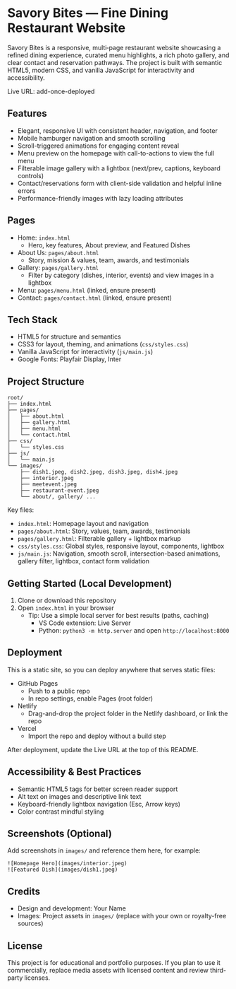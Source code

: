 
# Savory Bites — Fine Dining Restaurant Website

Savory Bites is a responsive, multi‑page restaurant website showcasing a refined dining experience, curated menu highlights, a rich photo gallery, and clear contact and reservation pathways. The project is built with semantic HTML5, modern CSS, and vanilla JavaScript for interactivity and accessibility.

Live URL: add-once-deployed

## Features

- Elegant, responsive UI with consistent header, navigation, and footer
- Mobile hamburger navigation and smooth scrolling
- Scroll-triggered animations for engaging content reveal
- Menu preview on the homepage with call-to-actions to view the full menu
- Filterable image gallery with a lightbox (next/prev, captions, keyboard controls)
- Contact/reservations form with client-side validation and helpful inline errors
- Performance-friendly images with lazy loading attributes

## Pages

- Home: `index.html`
  - Hero, key features, About preview, and Featured Dishes
- About Us: `pages/about.html`
  - Story, mission & values, team, awards, and testimonials
- Gallery: `pages/gallery.html`
  - Filter by category (dishes, interior, events) and view images in a lightbox
- Menu: `pages/menu.html` (linked, ensure present)
- Contact: `pages/contact.html` (linked, ensure present)

## Tech Stack

- HTML5 for structure and semantics
- CSS3 for layout, theming, and animations (`css/styles.css`)
- Vanilla JavaScript for interactivity (`js/main.js`)
- Google Fonts: Playfair Display, Inter

## Project Structure

```
root/
├── index.html
├── pages/
│   ├── about.html
│   ├── gallery.html
│   ├── menu.html
│   └── contact.html
├── css/
│   └── styles.css
├── js/
│   └── main.js
└── images/
    ├── dish1.jpeg, dish2.jpeg, dish3.jpeg, dish4.jpeg
    ├── interior.jpeg
    ├── meetevent.jpeg
    ├── restaurant-event.jpeg
    └── about/, gallery/ ...
```

Key files:

- `index.html`: Homepage layout and navigation
- `pages/about.html`: Story, values, team, awards, testimonials
- `pages/gallery.html`: Filterable gallery + lightbox markup
- `css/styles.css`: Global styles, responsive layout, components, lightbox
- `js/main.js`: Navigation, smooth scroll, intersection-based animations, gallery filter, lightbox, contact form validation

## Getting Started (Local Development)

1. Clone or download this repository
2. Open `index.html` in your browser
   - Tip: Use a simple local server for best results (paths, caching)
     - VS Code extension: Live Server
     - Python: `python3 -m http.server` and open `http://localhost:8000`

## Deployment

This is a static site, so you can deploy anywhere that serves static files:

- GitHub Pages
  - Push to a public repo
  - In repo settings, enable Pages (root folder)
- Netlify
  - Drag-and-drop the project folder in the Netlify dashboard, or link the repo
- Vercel
  - Import the repo and deploy without a build step

After deployment, update the Live URL at the top of this README.

## Accessibility & Best Practices

- Semantic HTML5 tags for better screen reader support
- Alt text on images and descriptive link text
- Keyboard-friendly lightbox navigation (Esc, Arrow keys)
- Color contrast mindful styling

## Screenshots (Optional)

Add screenshots in `images/` and reference them here, for example:

```
![Homepage Hero](images/interior.jpeg)
![Featured Dish](images/dish1.jpeg)
```

## Credits

- Design and development: Your Name
- Images: Project assets in `images/` (replace with your own or royalty-free sources)

## License

This project is for educational and portfolio purposes. If you plan to use it commercially, replace media assets with licensed content and review third-party licenses.
